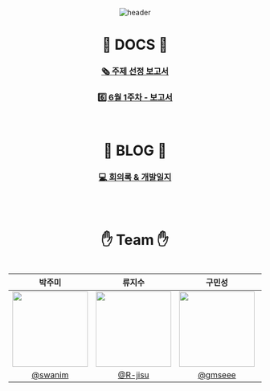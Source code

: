 <div align='center'>

  ![header](https://capsule-render.vercel.app/api?type=transparent&fontColor=703ee5&text=TECH-PIONEERS's%20github&height=150&fontSize=60&desc=for%20the_convenience_of_visually_impaired_golfers&descAlignY=75&descAlign=65)

</div>

<h1 align='center'>📎 DOCS 📎</h1>
<h3 align='center'>
	<a href="https://github.com/TECH-PIONEERS/capstone-project/blob/main/%EC%A3%BC%EC%A0%9C%20%EC%8B%A0%EC%B2%AD%EC%84%9C/%5Btech-pioneers%5D-%EC%A3%BC%EC%A0%9C%20%EC%84%A0%EC%A0%95%20%EB%B3%B4%EA%B3%A0%EC%84%9C.pdf"> 🗞️ 주제 선정 보고서</a>
  <br>
  </h3>
<h3 align='center'>
<a href="https://tech-pioneers.github.io/docs/journal/6-1.html"> 6️⃣ 6월 1주차 - 보고서 </a>

</h3>

<br/>
<h1 align='center'>📘 BLOG 📘</h1>
<h3 align='center'>
<a href="https://tech-pioneers.github.io/"> 💻 회의록 & 개발일지 </a>
<br/>
</h3>
<!--   <img src="https://img.shields.io/badge/RadixUi-161618?style=flat-square&logo=RadixUi&logoColor=white"/>  -->

<br/><br/>

<h1 align='center'> ✋ Team ✋ <h1/>


<div align="center">
  
|     박주미   |   류지수   |     구민성   | 한예지   |
| :-------: | :---------: | :------: |  :------: |
| <img src="https://avatars.githubusercontent.com/swanim" width=150> | <img src="https://avatars.githubusercontent.com/u/79021544?v=4" width=150> | <img src="https://avatars.githubusercontent.com/gmseee" width=150> | <img src="https://avatars.githubusercontent.com/YeJi-ing" width=150>  |
|   [@swanim](https://github.com/swanim)    |   [@R-jisu](https://github.com/R-jisu)     |   [@gmseee](https://github.com/gmseee)  | [@YeJi-ing](https://github.com/YeJi-ing)  |

</div>


</div>




